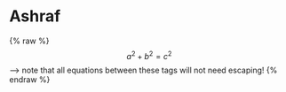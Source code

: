 # Ashraf
{% raw %}
  $$a^2 + b^2 = c^2$$ --> note that all equations between these tags will not need escaping! 
 {% endraw %}

